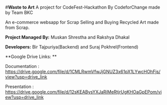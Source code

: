 #**Waste to Art** A project for CodeFest-Hackathon By CodeforChange made by Team BKC


An e-commerce websapp for Scrap Selling and Buying Recycled Art made from Scrap.




**Project Managed By:** Muskan Shrestha and Rakshya Dhakal

**Developers:** Bir Tajpuriya(Backend) and Suraj Pokhrel(Frontend)



**Google Drive Links: **


Documentation : https://drive.google.com/file/d/1CMLRwmVfwJjGNUZ3x61pX1LYwcHOhFjs/view?usp=drive_link


Presentation : https://drive.google.com/file/d/12sKEABysYXJaRiMeRtjrUgKHOaGpEPom/view?usp=drive_link




